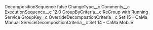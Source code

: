 <?xml version="1.0" encoding="UTF-8"?>
<CustomMetadata xmlns="http://soap.sforce.com/2006/04/metadata" xmlns:xsi="http://www.w3.org/2001/XMLSchema-instance" xmlns:xsd="http://www.w3.org/2001/XMLSchema">
    <label>DecompositionSequence</label>
    <protected>false</protected>
    <values>
        <field>ChangeType__c</field>
        <value xsi:nil="true"/>
    </values>
    <values>
        <field>Comments__c</field>
        <value xsi:nil="true"/>
    </values>
    <values>
        <field>ExecutionSequence__c</field>
        <value xsi:type="xsd:double">12.0</value>
    </values>
    <values>
        <field>GroupByCriteria__c</field>
        <value xsi:type="xsd:string">ReGroup with Running Service</value>
    </values>
    <values>
        <field>GroupKey__c</field>
        <value xsi:nil="true"/>
    </values>
    <values>
        <field>OverrideDecompostionCriteria__c</field>
        <value xsi:type="xsd:string">Set 15 - CaMa Manual</value>
    </values>
    <values>
        <field>ServiceDecompositionCriteria__c</field>
        <value xsi:type="xsd:string">Set 14 - CaMa Mobile</value>
    </values>
</CustomMetadata>
